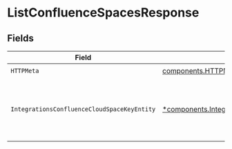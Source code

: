 # ListConfluenceSpacesResponse


## Fields

| Field                                                                                                                         | Type                                                                                                                          | Required                                                                                                                      | Description                                                                                                                   |
| ----------------------------------------------------------------------------------------------------------------------------- | ----------------------------------------------------------------------------------------------------------------------------- | ----------------------------------------------------------------------------------------------------------------------------- | ----------------------------------------------------------------------------------------------------------------------------- |
| `HTTPMeta`                                                                                                                    | [components.HTTPMetadata](../../models/components/httpmetadata.md)                                                            | :heavy_check_mark:                                                                                                            | N/A                                                                                                                           |
| `IntegrationsConfluenceCloudSpaceKeyEntity`                                                                                   | [*components.IntegrationsConfluenceCloudSpaceKeyEntity](../../models/components/integrationsconfluencecloudspacekeyentity.md) | :heavy_minus_sign:                                                                                                            | Lists available space keys for the Confluence integration connection.                                                         |